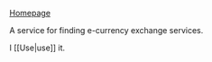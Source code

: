 [Homepage](https://bestchange.com)

A service for finding e-currency exchange services.

I [[Use|use]] it.
